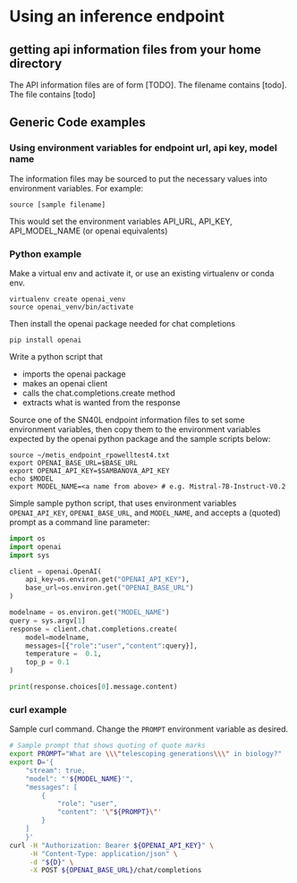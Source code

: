 # Using an inference endpoint

## getting api information files from your home directory
The API information files are of form [TODO]. The filename contains [todo]. The file contains [todo]

## Generic Code examples 
### Using environment variables for endpoint url, api key, model name
The information files may be sourced to put the necessary values into environment variables. For example:
```console
source [sample filename]
```
This would set the environment variables API_URL, API_KEY, API_MODEL_NAME
(or openai equivalents)
### Python example
Make a virtual env and activate it, or use an existing virtualenv or conda env.
```console
virtualenv create openai_venv
source openai_venv/bin/activate
```
Then install the openai package needed for chat completions
```console
pip install openai
```
Write a python script that

- imports the openai package
- makes an openai client
- calls the chat.completions.create method
- extracts what is wanted from the response

Source one of the SN40L endpoint information files to set some environment variables, then copy them to the environment variables expected by the openai python package and the sample scripts below:
```
source ~/metis_endpoint_rpowelltest4.txt
export OPENAI_BASE_URL=$BASE_URL
export OPENAI_API_KEY=$SAMBANOVA_API_KEY
echo $MODEL
export MODEL_NAME=<a name from above> # e.g. Mistral-7B-Instruct-V0.2
```

Simple sample python script, that uses environment variables `OPENAI_API_KEY`, `OPENAI_BASE_URL`, and `MODEL_NAME`, and accepts a (quoted) prompt as a command line parameter:
```python
import os
import openai
import sys

client = openai.OpenAI(
    api_key=os.environ.get("OPENAI_API_KEY"),
    base_url=os.environ.get("OPENAI_BASE_URL")
)

modelname = os.environ.get("MODEL_NAME")
query = sys.argv[1]
response = client.chat.completions.create(
    model=modelname,
    messages=[{"role":"user","content":query}],
    temperature =  0.1,
    top_p = 0.1
)

print(response.choices[0].message.content)
```

### curl example
Sample curl command. Change the `PROMPT` environment variable as desired.

```bash
# Sample prompt that shows quoting of quote marks
export PROMPT="What are \\\"telescoping generations\\\" in biology?"
export D='{
    "stream": true,
    "model": "'${MODEL_NAME}'",
    "messages": [
        {
            "role": "user",
            "content": '\"${PROMPT}\"'
        }
    ]
    }'
curl -H "Authorization: Bearer ${OPENAI_API_KEY}" \
     -H "Content-Type: application/json" \
     -d "${D}" \
     -X POST ${OPENAI_BASE_URL}/chat/completions

```

